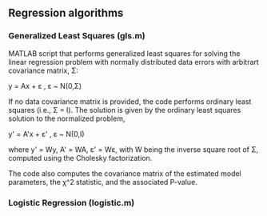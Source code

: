 ## Regression algorithms

### Generalized Least Squares (gls.m)

MATLAB script that performs generalized least squares for solving the linear regression problem with normally distributed data errors with arbitrart covariance matrix, Σ:

  y = Ax + ε ,   ε ~ N(0,Σ)

If no data covariance matrix is provided, the code performs ordinary least squares (i.e., Σ = Ι). The solution is given by the ordinary least squares solution to the normalized problem,

  y' = A'x + ε' ,   ε ~ N(0,I)

where y' = Wy, A' = WA, ε' = Wε, with W being the inverse square root of Σ, computed using the Cholesky factorization.

The code also computes the covariance matrix of the estimated model parameters, the χ^2 statistic, and the associated P-value.

### Logistic Regression (logistic.m)

